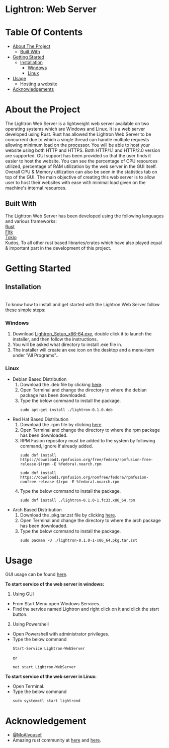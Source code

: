 # Lightron: Web Server
# Table Of Contents
- [About The Project](#about-the-project)
  * [Built With](#built-with)
- [Getting Started](#getting-started)
  * [Installation](#installation)
    + [Windows](#windows)
    + [Linux](#linux)
- [Usage](#usage)
  * [Hosting a website](#hosting-a-website)
- [Acknowledgements](#acknowledgements)

# About the Project
The Lightron Web Server is a lightweight web server available on two operating systems which are Windows and Linux. It is a web server developed using Rust. Rust has allowed the Lightron Web Server to be concurrent due to which a single thread can handle multiple requests allowing minimum load on the processor. You will be able to host your website using both HTTP and HTTPS. Both HTTP/1.1 and HTTP/2.0 version are supported. GUI support has been provided so that the user finds it easier to host the website. You can see the percentage of CPU resources utilized, percentage of RAM utilization by the web server in the GUI itself. Overall CPU & Memory utilization can also be seen in the statistics tab on top of the GUI. The main objective of creating this web server is to allow user to host their websites with ease with minimal load given on the machine's internal resources.

## Built With
The Lightron Web Server has been developed using the following languages and various frameworks:<br>
[Rust](https://www.rust-lang.org/)<br>
[Fltk](https://docs.rs/fltk/)<br>
[Tokio](https://tokio.rs/)<br>
Kudos, To all other rust based libraries/crates which have also played equal & important part in the development of this project.

# Getting Started
## Installation
<br>
To know how to install and get started with the Lightron Web Server follow these simple steps:<br>

### Windows
1. Download [Lightron_Setup_x86-64.exe](https://github.com/lightron/lightron/releases/download/v0.1.0/Lightron_Setup_x86-64.exe), double click it to launch the installer, and then follow the instructions.
2. You will be asked what directory to install .exe file in.
3. The installer will create an exe icon on the desktop and a menu-item under "All Programs"..<br>

### Linux
* Debian Based Distribution
    1. Download the .deb file by clicking [here](https://github.com/lightron/lightron/releases/download/v0.1.0/lightron-0.1.0.deb).
    2. Open Terminal and change the directory to where the debian package has been downloaded.
    3. Type the below command to install the package.
        ```
        sudo apt-get install ./lightron-0.1.0.deb
        ```
* Red Hat Based Distribution
    1. Download the .rpm file by clicking [here](https://github.com/lightron/lightron/releases/download/v0.1.0/lightron-0.1.0-1.fc33.x86_64.rpm).
    2. Open Terminal and change the directory to where the rpm package has been downloaded.
    4. RPM Fusion repository must be added to the system by following command, Ignore If already added.
       ```
       sudo dnf install https://download1.rpmfusion.org/free/fedora/rpmfusion-free-release-$(rpm -E %fedora).noarch.rpm
       ```
       ```
       sudo dnf install https://download1.rpmfusion.org/nonfree/fedora/rpmfusion-nonfree-release-$(rpm -E %fedora).noarch.rpm
       ```
    3. Type the below command to install the package.
        ```
        sudo dnf install ./lightron-0.1.0-1.fc33.x86_64.rpm
        ```
* Arch Based Distribution
    1. Download the .pkg.tar.zst file by clicking [here](https://github.com/lightron/lightron/releases/download/v0.1.0/lightron-0.1.0-1-x86_64.pkg.tar.zst).
    2. Open Terminal and change the directory to where the arch package has been downloaded.
    3. Type the below command to install the package.
        ```
        sudo pacman -U ./lightron-0.1.0-1-x86_64.pkg.tar.zst
        ```
# Usage
GUI usage can be found [here](lightron-gui/README.md#usage).

**To start service of the web server in windows:**
1. Using GUI
* From Start Menu open Windows Services.
* Find the service named Lightron and right click on it and click the start button.<br>

2. Using Powershell
* Open Powershell with administrator privileges.
* Type the below command
    ```
    Start-Service Lightron-WebServer
    ```
    or
    ```
    net start Lightron-WebServer
    ```

**To start service of the web server in Linux:**
* Open Terminal.
* Type the below command
    ```
    sudo systemctl start lightrond
    ```
# Acknowledgement
* [@MoAlyousef](https://github.com/MoAlyousef)
* Amazing rust community at [here](https://discord.com/invite/yWGNDZ9F) and [here](https://discord.gg/rust-lang-community).
